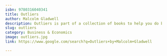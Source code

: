 ```yaml
---
isbn: 9780316040341
title: Outliers
author: Malcolm Gladwell
description: Outliers is part of a collection of books to help you do better marketing.
slug: outliers
category: Business & Economics
image: outliers.jpg
link: https://www.google.com/search?q=Outliers+by+Malcolm+Gladwell

---
```

